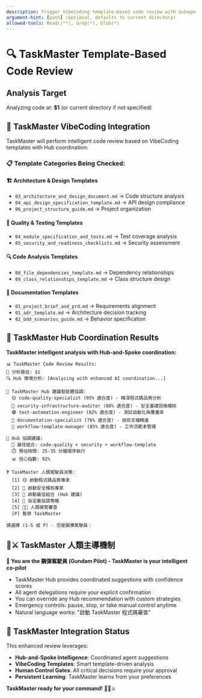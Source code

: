 ```yaml
---
description: Trigger VibeCoding template-based code review with Subagent suggestions
argument-hint: [path] (optional, defaults to current directory)
allowed-tools: Read(/**), Grep(*), Glob(*)
---
```


# 🔍 TaskMaster Template-Based Code Review

## Analysis Target
Analyzing code at: **$1** (or current directory if not specified)

## 🎯 TaskMaster VibeCoding Integration

TaskMaster will perform intelligent code review based on VibeCoding templates with Hub coordination:

### 📋 Template Categories Being Checked:

#### **🏗️ Architecture & Design Templates**
- `03_architecture_and_design_document.md` → Code structure analysis
- `04_api_design_specification_template.md` → API design compliance
- `06_project_structure_guide.md` → Project organization

#### **🧪 Quality & Testing Templates**
- `04_module_specification_and_tests.md` → Test coverage analysis
- `05_security_and_readiness_checklists.md` → Security assessment

#### **🔍 Code Analysis Templates**
- `08_file_dependencies_template.md` → Dependency relationships
- `09_class_relationships_template.md` → Class structure design

#### **📝 Documentation Templates**
- `01_project_brief_and_prd.md` → Requirements alignment
- `01_adr_template.md` → Architecture decision tracking
- `02_bdd_scenarios_guide.md` → Behavior specification

## 🎯 TaskMaster Hub Coordination Results

**TaskMaster intelligent analysis with Hub-and-Spoke coordination:**

```
📊 TaskMaster Code Review Results:
🎯 分析路徑: $1
🔍 Hub 情境分析: [Analyzing with enhanced AI coordination...]

🤖 TaskMaster Hub 建議智能體協調:
  🟡 code-quality-specialist (95% 適合度) - 精深程式碼品質分析
  🔴 security-infrastructure-auditor (88% 適合度) - 安全基礎設施稽核
  🟢 test-automation-engineer (82% 適合度) - 測試自動化與覆蓋率
  📝 documentation-specialist (76% 適合度) - 技術文檔精進
  🎯 workflow-template-manager (85% 適合度) - 工作流範本管理

🎯 Hub 協調建議:
  🥇 最佳組合: code-quality + security + workflow-template
  ⏱️ 預估時間: 25-35 分鐘順序執行
  📊 信心指數: 92%

❓ TaskMaster 人類駕駛員決策:
  [1] 🟡 啟動程式碼品質專家
  [2] 🔴 啟動安全稽核專家
  [3] 🎯 啟動最佳組合 (Hub 建議)
  [4] 🔧 自定義協調策略
  [5] 👨‍💻 人類接管審查
  [P] 暫停 TaskMaster

請選擇 (1-5 或 P) - 您是鋼彈駕駛員：
```

## 🤖⚔️ TaskMaster 人類主導機制

**💪 You are the 鋼彈駕駛員 (Gundam Pilot) - TaskMaster is your intelligent co-pilot**
- TaskMaster Hub provides coordinated suggestions with confidence scores
- All agent delegations require your explicit confirmation
- You can override any Hub recommendation with custom strategies
- Emergency controls: pause, stop, or take manual control anytime
- Natural language works: "啟動 TaskMaster 程式碼審查"

## 🔄 TaskMaster Integration Status

This enhanced review leverages:
- **Hub-and-Spoke Intelligence**: Coordinated agent suggestions
- **VibeCoding Templates**: Smart template-driven analysis
- **Human Control Gates**: All critical decisions require your approval
- **Persistent Learning**: TaskMaster learns from your preferences

**TaskMaster ready for your command!** 🚀🤖⚔️